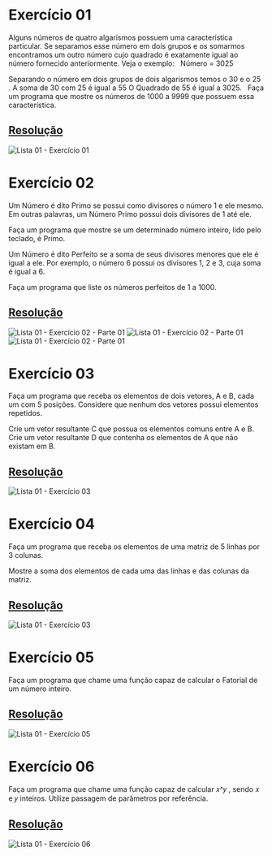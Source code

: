 # Exercício 01

Alguns números de quatro algarismos possuem uma característica particular. Se separamos esse número em dois grupos e os somarmos encontramos um outro número cujo quadrado é exatamente igual ao número fornecido anteriormente. Veja o exemplo:
 
Número = 3025 

Separando o número em dois grupos de dois algarismos temos o 30 e o 25 . 
A soma de 30 com 25 é igual a 55
O Quadrado de 55 é igual a 3025.
 
Faça um programa que mostre os números de 1000 a 9999 que possuem essa característica.

## <a href="/codigo\Lista 01\Exercício 01\Program.cs">Resolução</a>

![Lista 01 - Exercício 01](/relatorio/img/Lista%2001%20-%20Exerc%C3%ADcio%2001.png)

# Exercício 02

Um Número é dito Primo se possui como divisores o número 1 e ele mesmo. Em outras palavras, um Número Primo possui dois divisores de 1 até ele.

Faça um programa que mostre se um determinado número inteiro, lido pelo teclado, é Primo.

Um Número é dito Perfeito se a soma de seus divisores menores que ele é igual a ele. Por exemplo, o número 6 possui os  divisores 1, 2 e 3, cuja soma é igual a 6.

Faça um programa que liste os números perfeitos de 1 a 1000.

## <a href="/codigo\Lista 01\Exercício 02\Program.cs">Resolução</a>

![Lista 01 - Exercício 02 - Parte 01](/relatorio/img/Lista%2001%20-%20Exerc%C3%ADcio%2002%20-%20Parte%2001.png)
![Lista 01 - Exercício 02 - Parte 01](/relatorio/img/Lista%2001%20-%20Exerc%C3%ADcio%2002%20-%20Parte%2002.png)
![Lista 01 - Exercício 02 - Parte 01](/relatorio/img/Lista%2001%20-%20Exerc%C3%ADcio%2002%20-%20Parte%2003.png)

# Exercício 03

Faça um programa que receba os elementos de dois vetores, A e B, cada um com 5 posições. Considere que nenhum dos vetores possui elementos repetidos.

Crie um vetor resultante C que possua os elementos comuns entre A e B.
Crie um vetor resultante D que contenha os elementos de A que não existam em B.

## <a href="/codigo\Lista 01\Exercício 03\Program.cs">Resolução</a>

![Lista 01 - Exercício 03](/relatorio/img/Lista%2001%20-%20Exerc%C3%ADcio%2003.png)

# Exercício 04

Faça um programa que receba os elementos de uma matriz de 5 linhas por 3 colunas. 

Mostre a soma dos elementos de cada uma das linhas e das colunas da matriz.

## <a href="/codigo\Lista 01\Exercício 04\Program.cs">Resolução</a>

![Lista 01 - Exercício 03](/relatorio/img/Lista%2001%20-%20Exerc%C3%ADcio%2004.png)

# Exercício 05

Faça um programa que chame uma função capaz de calcular o Fatorial de um número inteiro.

## <a href="/codigo\Lista 01\Exercício 05\Program.cs">Resolução</a>

![Lista 01 - Exercício 05](/relatorio/img/Lista%2001%20-%20Exerc%C3%ADcio%2005.png)

# Exercício 06

Faça um programa que chame uma função capaz de calcular 𝑥^𝑦 , sendo 𝑥 e 𝑦 inteiros. 
Utilize passagem de parâmetros por referência. 

## <a href="/codigo\Lista 01\Exercício 06\Program.cs">Resolução</a>

![Lista 01 - Exercício 06](/relatorio/img/Lista%2001%20-%20Exerc%C3%ADcio%2006.png)